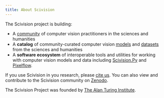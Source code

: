 ```yaml
---
title: About Scivision
---
```


The Scivision project is building:

-   A [community](/scivision/community) of computer vision practitioners in the sciences and humanities
-   A **catalog** of community-curated computer vision [models](/scivision/model-grid) and [datasets](/scivision/datasource-grid) from the sciences and humanities
-   A **software ecosystem** of interoperable tools and utilities for working with computer vision models and data including [Scivision.Py](/scivision/scivisionpy) and [Pixelflow](https://github.com/alan-turing-institute/pixelflow).

<ReactPlayer
    url="https://www.youtube.com/watch?v=B7fOBpXnO4g"
    className="relative aspect-video"
/>

If you use Scivision in you research, please [cite us](https://github.com/alan-turing-institute/scivision/blob/main/CITATION.cff). You can also view and contribute to the Scivision community on [Zenodo](https://zenodo.org/communities/scivision/).

The Scivision Project was founded by [The Alan Turing Institute](https://www.turing.ac.uk/).
